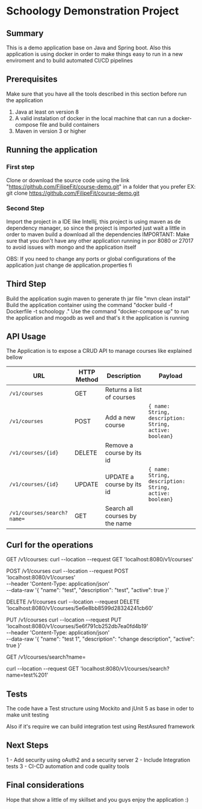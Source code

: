 

# Schoology Demonstration Project
## Summary
This is a demo application base on Java and Spring boot. Also this application is using docker 
in order to make things easy to run in a new enviroment and to build automated CI/CD pipelines

## Prerequisites
Make sure that you have all the tools described in this section before run the application
1. Java at least on version 8
2. A valid instalation of docker in the local machine that can run a docker-compose file and build containers
3. Maven in version 3 or higher

## Running the application
### First step
Clone or download the source code using the link "https://github.com/FilipeFit/course-demo.git" in a folder that you prefer
EX: git clone https://github.com/FilipeFit/course-demo.git

### Second Step
Import the project in a IDE like Intellij, this project is using maven as de dependency manager, so since the project is 
imported just wait a little in order to maven build a download all the dependencies
IMPORTANT: Make sure that you don't have any other application running in por 8080 or 27017 to avoid issues with mongo and the 
application itself

OBS: If you need to change any ports or global configurations of the application just change de application.properties fi

## Third Step 
Build the application sugin maven to generate th jar file "mvn clean install" 
Build the application container using the command "docker build -f Dockerfile -t schoology ."
Use the command "docker-compose up" to run the application and mogodb as well and that's it the application is running 

## API Usage
The Application is to expose a CRUD API to manage courses like explained bellow

| URL                       |            HTTP Method         | Description                    |Payload                    |
| ------------------------- | ------------------------------ | ------------------------------ | --------------------------|
| `/v1/courses`             | GET                            | Returns a list of courses      |                           |
| `/v1/courses`             | POST                           | Add a new course               |`{ name: String, description: String, active: boolean}`
| `/v1/courses/{id}`        | DELETE                         | Remove a course by its id      |                           |
| `/v1/courses/{id}`        | UPDATE                         | UPDATE a course by its id      |`{ name: String, description: String, active: boolean}`                          |
| `/v1/courses/search?name=`| GET                            | Search all courses by the name |                           |

## Curl for the operations
GET /v1/courses:
curl --location --request GET 'localhost:8080/v1/courses'

POST /v1/courses
curl --location --request POST 'localhost:8080/v1/courses' \
--header 'Content-Type: application/json' \
--data-raw '{
	"name": "test",
	"description": "test",
	"active": true
}'

DELETE /v1/courses
curl --location --request DELETE 'localhost:8080/v1/courses/5e6e8bb8599d28324241cb60'

PUT /v1/courses
curl --location --request PUT 'localhost:8080/v1/courses/5e6f791cb252db7ea0fd4b19' \
--header 'Content-Type: application/json' \
--data-raw '{
	"name": "test 1",
	"description": "change description",
	"active": true
}'

GET /v1/courses/search?name=

curl --location --request GET 'localhost:8080/v1/courses/search?name=test%201'

## Tests
The code have a Test structure using Mockito and jUnit 5 as base in oder to make unit testing

Also if it's require we can build integration test using RestAsured framework 

## Next Steps
1 - Add security using oAuth2 and a security server 
2 - Include Integration tests
3 - CI-CD automation and code quality tools

## Final considerations
Hope that show a little of my skillset and you guys enjoy the application :)


